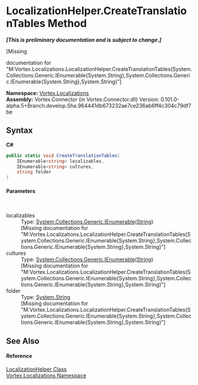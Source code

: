 # LocalizationHelper.CreateTranslationTables Method 
 _**\[This is preliminary documentation and is subject to change.\]**_

\[Missing <summary> documentation for "M:Vortex.Localizations.LocalizationHelper.CreateTranslationTables(System.Collections.Generic.IEnumerable{System.String},System.Collections.Generic.IEnumerable{System.String},System.String)"\]

**Namespace:**&nbsp;<a href="N_Vortex_Localizations.md">Vortex.Localizations</a><br />**Assembly:**&nbsp;Vortex.Connector (in Vortex.Connector.dll) Version: 0.101.0-alpha.5+Branch.develop.Sha.964441db673232ae7ce236ab6ff4c304c79df7be

## Syntax

**C#**<br />
``` C#
public static void CreateTranslationTables(
	IEnumerable<string> localizables,
	IEnumerable<string> cultures,
	string folder
)
```


#### Parameters
&nbsp;<dl><dt>localizables</dt><dd>Type: <a href="http://msdn2.microsoft.com/en-us/library/9eekhta0" target="_blank">System.Collections.Generic.IEnumerable</a>(<a href="http://msdn2.microsoft.com/en-us/library/s1wwdcbf" target="_blank">String</a>)<br />\[Missing <param name="localizables"/> documentation for "M:Vortex.Localizations.LocalizationHelper.CreateTranslationTables(System.Collections.Generic.IEnumerable{System.String},System.Collections.Generic.IEnumerable{System.String},System.String)"\]</dd><dt>cultures</dt><dd>Type: <a href="http://msdn2.microsoft.com/en-us/library/9eekhta0" target="_blank">System.Collections.Generic.IEnumerable</a>(<a href="http://msdn2.microsoft.com/en-us/library/s1wwdcbf" target="_blank">String</a>)<br />\[Missing <param name="cultures"/> documentation for "M:Vortex.Localizations.LocalizationHelper.CreateTranslationTables(System.Collections.Generic.IEnumerable{System.String},System.Collections.Generic.IEnumerable{System.String},System.String)"\]</dd><dt>folder</dt><dd>Type: <a href="http://msdn2.microsoft.com/en-us/library/s1wwdcbf" target="_blank">System.String</a><br />\[Missing <param name="folder"/> documentation for "M:Vortex.Localizations.LocalizationHelper.CreateTranslationTables(System.Collections.Generic.IEnumerable{System.String},System.Collections.Generic.IEnumerable{System.String},System.String)"\]</dd></dl>

## See Also


#### Reference
<a href="T_Vortex_Localizations_LocalizationHelper.md">LocalizationHelper Class</a><br /><a href="N_Vortex_Localizations.md">Vortex.Localizations Namespace</a><br />